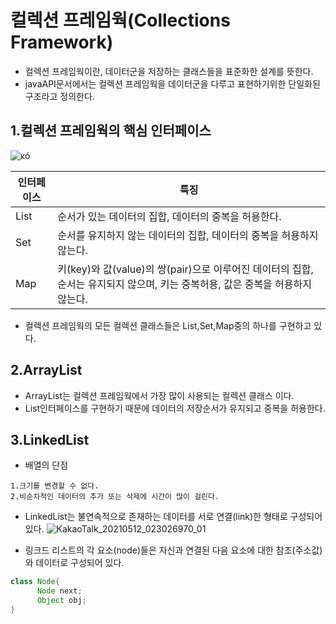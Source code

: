 # 컬렉션 프레임웍(Collections Framework)
- 컬렉션 프레임웍이란, 데이터군을 저장하는 클래스들을 표준화한 설계를 뜻한다.
- javaAPI문서에서는 컬렉션 프레임웍을 데이터군을 다루고 표현하기위한 단일화된 구조라고 정의한다.

## 1.컬렉션 프레임웍의 핵심 인터페이스
![ĸó](https://user-images.githubusercontent.com/79510152/117850636-74531900-b2c0-11eb-8ed2-bdf950edef9b.png)


|인터페이스|특징|
|--|--|
|List| 순서가 있는 데이터의 집합, 데이터의 중복을 허용한다.|
|Set| 순서를 유지하지 않는 데이터의 집합, 데이터의 중복을 허용하지 않는다.|
|Map| 키(key)와 값(value)의 쌍(pair)으로 이루어진 데이터의 집합, 순서는 유지되지 않으며, 키는 중복허용, 값은 중복을 허용하지 않는다.|

- 컬렉션 프레임웍의 모든 컬렉션 클래스들은 List,Set,Map중의 하나를 구현하고 있다.

## 2.ArrayList
- ArrayList는 컬렉션 프레임웍에서 가장 많이 사용되는 컬렉션 클래스 이다.
- List인터페이스를 구현하기 때문에 데이터의 저장순서가 유지되고 중복을 허용한다.

## 3.LinkedList
- 배열의 단점
```
1.크기를 변경할 수 없다.
2.비순차적인 데이터의 추가 또는 삭제에 시간이 많이 걸린다.
```

- LinkedList는 불연속적으로 존재하는 데이터를 서로 연결(link)한 형태로 구성되어 있다.
![KakaoTalk_20210512_023026970_01](https://user-images.githubusercontent.com/79510152/117859543-19beba80-b2ca-11eb-9ac4-3540ab164b02.jpg)

- 링크드 리스트의 각 요소(node)들은 자신과 연결된 다음 요소에 대한 참조(주소값)와 데이터로 구성되어 있다.
```java
class Node{
      Node next;
      Object obj;
}
```
